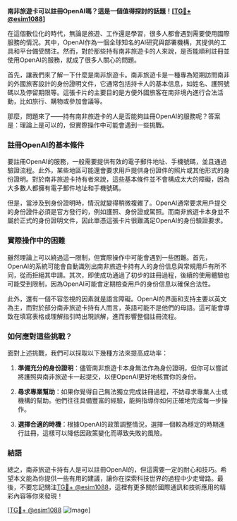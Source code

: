 **南非旅遊卡可以註冊OpenAI嗎？這是一個值得探討的話題！[[TG💪+ @esim1088](https://t.me/s/esim1088)]**

在這個數位化的時代，無論是旅遊、工作還是學習，很多人都會遇到需要使用國際服務的情況。其中，OpenAI作為一個全球知名的AI研究與部署機構，其提供的工具和平台備受關注。然而，對於那些持有南非旅遊卡的人來說，是否能順利註冊並使用OpenAI的服務，就成了很多人關心的問題。

首先，讓我們來了解一下什麼是南非旅遊卡。南非旅遊卡是一種專為短期訪問南非的外國旅客設計的身份證明文件，它通常包括持卡人的基本信息，如姓名、護照號碼以及停留期限等。這張卡片的主要目的是方便外國旅客在南非境內進行合法活動，比如旅行、購物或參加會議等。

那麼，問題來了——持有南非旅遊卡的人是否能夠註冊OpenAI的服務呢？答案是：理論上是可以的，但實際操作中可能會遇到一些挑戰。

### 註冊OpenAI的基本條件

要註冊OpenAI的服務，一般需要提供有效的電子郵件地址、手機號碼，並且通過驗證流程。此外，某些地區可能還會要求用戶提供身份證件的照片或其他形式的身份證明。對於南非旅遊卡持有者來說，這些基本條件並不會構成太大的障礙，因為大多數人都擁有電子郵件地址和手機號碼。

但是，當涉及到身份證明時，情況就變得稍微複雜了。OpenAI通常要求用戶提交的身份證件必須是官方發行的，例如護照、身份證或駕照。而南非旅遊卡本身並不屬於正式的身份證明文件，因此單憑這張卡片很難滿足OpenAI的身份驗證要求。

### 實際操作中的困難

雖然理論上可以繞過這一限制，但實際操作中可能會遇到一些困難。首先，OpenAI的系統可能會自動識別出南非旅遊卡持有人的身份信息與常規用戶有所不同，從而拒絕其申請。其次，即使成功通過了初步的註冊過程，後續的使用體驗也可能受到限制，因為OpenAI可能會定期檢查用戶的身份信息以確保合法性。

此外，還有一個不容忽視的因素就是語言障礙。OpenAI的界面和支持主要以英文為主，而對於部分南非旅遊卡持有人而言，英語可能不是他們的母語。這可能會導致在填寫表格或理解指引時出現誤解，進而影響整個註冊流程。

### 如何應對這些挑戰？

面對上述挑戰，我們可以採取以下幾種方法來提高成功率：

1. **準備充分的身份證明**：儘管南非旅遊卡本身無法作為身份證明，但你可以嘗試將護照與南非旅遊卡一起提交，以便OpenAI更好地核實你的身份。

2. **尋求專業幫助**：如果你覺得自己無法獨立完成註冊過程，不妨尋求專業人士或機構的幫助。他們往往具備豐富的經驗，能夠指導你如何正確地完成每一步操作。

3. **選擇合適的時機**：根據OpenAI的政策調整情況，選擇一個較為穩定的時期進行註冊，這樣可以降低因政策變化而導致失敗的風險。

### 結語

總之，南非旅遊卡持有人是可以註冊OpenAI的，但這需要一定的耐心和技巧。希望本文能為你提供一些有用的建議，讓你在探索科技世界的過程中少走彎路。最後，不要忘記關注[TG💪+ @esim1088](https://t.me/s/esim1088)，這裡有更多關於國際通訊和技術應用的精彩內容等你來發現！

[[TG💪+ @esim1088](https://t.me/s/esim1088) ![Image](https://i.postimg.cc/4NQfJmqS/Snipaste-2025-05-13-00-14-12.png)]